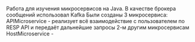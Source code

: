 Работа для изучения микросервисов на Java. В качестве брокера сообщений использовал Kafka
Были созданы 3 микросервиса:
APIMicroservice - реализует всё взаимодействие с пользователем по RESP API и передаёт дальнейшие запросы 2-м другим микросервисам
HostMicroservice - 
